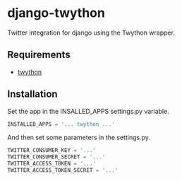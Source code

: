 django-twython
==============

Twitter integration for django using the Twython wrapper.


Requirements
------------
- [twython](https://github.com/ryanmcgrath/twython)


Installation
------------
Set the app in the INSALLED_APPS settings.py variable.

```python
INSTALLED_APPS = '... twython ...'
```

And then set some parameters in the settings.py.

```python
TWITTER_CONSUMER_KEY = '...'
TWITTER_CONSUMER_SECRET = '...'
TWITTER_ACCESS_TOKEN = '...'
TWITTER_ACCESS_TOKEN_SECRET = '...'

```
